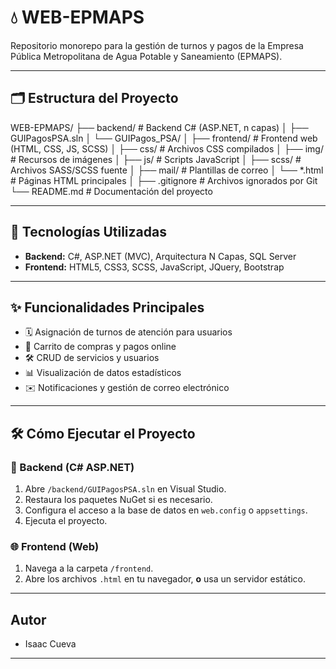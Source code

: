 # 💧 WEB-EPMAPS

Repositorio monorepo para la gestión de turnos y pagos de la Empresa Pública Metropolitana de Agua Potable y Saneamiento (EPMAPS).

---

## 🗂️ Estructura del Proyecto

WEB-EPMAPS/
├── backend/                    # Backend C# (ASP.NET, n capas)
│   ├── GUIPagosPSA.sln
│   └── GUIPagos_PSA/
│
├── frontend/                   # Frontend web (HTML, CSS, JS, SCSS)
│   ├── css/                   # Archivos CSS compilados
│   ├── img/                   # Recursos de imágenes
│   ├── js/                    # Scripts JavaScript
│   ├── scss/                  # Archivos SASS/SCSS fuente
│   ├── mail/                  # Plantillas de correo
│   └── *.html                 # Páginas HTML principales
│
├── .gitignore                 # Archivos ignorados por Git
└── README.md                  # Documentación del proyecto

---

## 🚀 Tecnologías Utilizadas

- **Backend:** C#, ASP.NET (MVC), Arquitectura N Capas, SQL Server
- **Frontend:** HTML5, CSS3, SCSS, JavaScript, JQuery, Bootstrap

---

## ✨ Funcionalidades Principales

- 🗓️ Asignación de turnos de atención para usuarios
- 🛒 Carrito de compras y pagos online
- 🛠️ CRUD de servicios y usuarios
- 📊 Visualización de datos estadísticos
- ✉️ Notificaciones y gestión de correo electrónico

---

## 🛠️ Cómo Ejecutar el Proyecto

### 🎯 Backend (C# ASP.NET)
1. Abre `/backend/GUIPagosPSA.sln` en Visual Studio.
2. Restaura los paquetes NuGet si es necesario.
3. Configura el acceso a la base de datos en `web.config` o `appsettings`.
4. Ejecuta el proyecto.

### 🌐 Frontend (Web)
1. Navega a la carpeta `/frontend`.
2. Abre los archivos `.html` en tu navegador, **o** usa un servidor estático.

---

## Autor

- Isaac Cueva  

---
